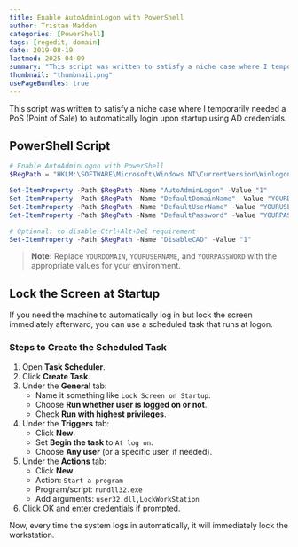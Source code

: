 ```yaml
---
title: Enable AutoAdminLogon with PowerShell
author: Tristan Madden
categories: [PowerShell]
tags: [regedit, domain]
date: 2019-08-19
lastmod: 2025-04-09
summary: "This script was written to satisfy a niche case where I temporarily needed a PoS (Point of Sale) to automatically login upon startup using AD credentials."
thumbnail: "thumbnail.png"
usePageBundles: true
---
```


This script was written to satisfy a niche case where I temporarily needed a PoS (Point of Sale) to automatically login upon startup using AD credentials.

## PowerShell Script

```powershell
# Enable AutoAdminLogon with PowerShell
$RegPath = "HKLM:\SOFTWARE\Microsoft\Windows NT\CurrentVersion\Winlogon"

Set-ItemProperty -Path $RegPath -Name "AutoAdminLogon" -Value "1"
Set-ItemProperty -Path $RegPath -Name "DefaultDomainName" -Value "YOURDOMAIN"
Set-ItemProperty -Path $RegPath -Name "DefaultUserName" -Value "YOURUSERNAME"
Set-ItemProperty -Path $RegPath -Name "DefaultPassword" -Value "YOURPASSWORD"

# Optional: to disable Ctrl+Alt+Del requirement
Set-ItemProperty -Path $RegPath -Name "DisableCAD" -Value "1"
```

> **Note:** Replace `YOURDOMAIN`, `YOURUSERNAME`, and `YOURPASSWORD` with the appropriate values for your environment.

## Lock the Screen at Startup

If you need the machine to automatically log in but lock the screen immediately afterward, you can use a scheduled task that runs at logon.

### Steps to Create the Scheduled Task

1. Open **Task Scheduler**.
2. Click **Create Task**.
3. Under the **General** tab:
   - Name it something like `Lock Screen on Startup`.
   - Choose **Run whether user is logged on or not**.
   - Check **Run with highest privileges**.
4. Under the **Triggers** tab:
   - Click **New**.
   - Set **Begin the task** to `At log on`.
   - Choose **Any user** (or a specific user, if needed).
5. Under the **Actions** tab:
   - Click **New**.
   - Action: `Start a program`
   - Program/script: `rundll32.exe`
   - Add arguments: `user32.dll,LockWorkStation`
6. Click OK and enter credentials if prompted.

Now, every time the system logs in automatically, it will immediately lock the workstation.
